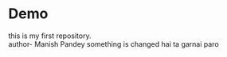# Demo
this is my first repository.<br>
author- Manish Pandey
something is changed hai ta garnai paro